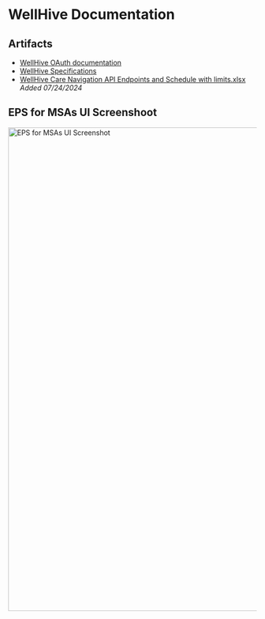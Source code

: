 # WellHive Documentation 

## Artifacts 

- [WellHive OAuth documentation](https://github.com/department-of-veterans-affairs/va.gov-team/blob/master/products/health-care/appointments/va-online-scheduling/initiatives/community-care-direct-scheduling/functionality/wellhive/wellhive-oauth-documentation.md)
- [WellHive Specifications](https://github.com/department-of-veterans-affairs/va.gov-team/blob/master/products/health-care/appointments/va-online-scheduling/initiatives/community-care-direct-scheduling/functionality/wellhive/wellhive-specifications.md)
- [WellHive Care Navigation API Endpoints and Schedule with limits.xlsx](https://github.com/user-attachments/files/16274075/Care.Nav.API.Schedule.xlsx) _Added 07/24/2024_

## EPS for MSAs UI Screenshoot

<img width="980" alt="EPS for MSAs UI Screenshot" src="https://github.com/department-of-veterans-affairs/va.gov-team/assets/101129355/9a6b1f57-8e94-4ff9-9007-6f016946d2c4">
